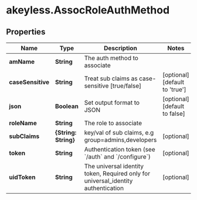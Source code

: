 # akeyless.AssocRoleAuthMethod

## Properties

Name | Type | Description | Notes
------------ | ------------- | ------------- | -------------
**amName** | **String** | The auth method to associate | 
**caseSensitive** | **String** | Treat sub claims as case-sensitive [true/false] | [optional] [default to &#39;true&#39;]
**json** | **Boolean** | Set output format to JSON | [optional] [default to false]
**roleName** | **String** | The role to associate | 
**subClaims** | **{String: String}** | key/val of sub claims, e.g group&#x3D;admins,developers | [optional] 
**token** | **String** | Authentication token (see &#x60;/auth&#x60; and &#x60;/configure&#x60;) | [optional] 
**uidToken** | **String** | The universal identity token, Required only for universal_identity authentication | [optional] 


